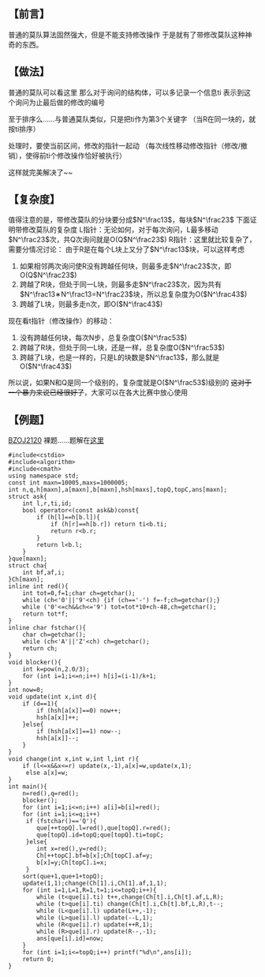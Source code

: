 【前言】
----

普通的莫队算法固然强大，但是不能支持修改操作 
于是就有了带修改莫队这种神奇的东西。

【做法】
----

普通的莫队可以看这里 
那么对于询问的结构体，可以多记录一个信息ti 
表示到这个询问为止最后做的修改的编号

至于排序么……与普通莫队类似，只是把ti作为第3个关键字 
（当R在同一块的，就按ti排序）

处理时，要使当前区间，修改的指针一起动 
（每次线性移动修改指针（修改/撤销），使得前ti个修改操作恰好被执行）

这样就完美解决了~~

【复杂度】
-----

值得注意的是，带修改莫队的分块要分成$N^\frac13$，每块$N^\frac23$
下面证明带修改莫队的复杂度 
L指针：无论如何，对于每次询问，L最多移动$N^\frac23$次，共Q次询问就是O(Q$N^\frac23$) 
R指针：这里就比较复杂了，需要分情况讨论： 
由于R是在每个L块上又分了$N^\frac13$块，可以这样考虑

 1. 如果相邻两次询问使R没有跨越任何块，则最多走$N^\frac23$次，即O(Q$N^\frac23$)
 2. 跨越了R块，但处于同一L块，则最多走$N^\frac23$次，因为共有$N^\frac13∗N^\frac13=N^\frac23$块，所以总复杂度为O($N^\frac43$)
 3. 跨越了L块，则最多走n次，即O($N^\frac43$) 
 
现在看t指针（修改操作）的移动：
 1. 没有跨越任何块，每次N步，总复杂度O($N^\frac53$)
 2. 跨越了R块，但处于同一L块，还是一样，总复杂度O($N^\frac53$)
 3. 跨越了L块，也是一样的，只是L的块数是$N^\frac13$，那么就是O($N^\frac43$)

所以说，如果N和Q是同一个级别的，复杂度就是O($N^\frac53$)级别的 
~~这对于一个暴力来说已经很好了~~，大家可以在各大比赛中放心使用

【例题】
----

[BZOJ2120](http://www.lydsy.com/JudgeOnline/problem.php?id=2120) 
裸题……题解在[这里](http://blog.csdn.net/linkfqy/article/details/70859614)

```
#include<cstdio>
#include<algorithm>
#include<cmath>
using namespace std;
const int maxn=10005,maxs=1000005;
int n,q,h[maxn],a[maxn],b[maxn],hsh[maxs],topQ,topC,ans[maxn];
struct ask{
    int l,r,ti,id;
    bool operator<(const ask&b)const{
        if (h[l]==h[b.l]){
            if (h[r]==h[b.r]) return ti<b.ti;
            return r<b.r;
        }
        return l<b.l;
    }
}que[maxn];
struct cha{
    int bf,af,i;
}Ch[maxn];
inline int red(){
    int tot=0,f=1;char ch=getchar();
    while (ch<'0'||'9'<ch) {if (ch=='-') f=-f;ch=getchar();}
    while ('0'<=ch&&ch<='9') tot=tot*10+ch-48,ch=getchar();
    return tot*f;
}
inline char fstchar(){
    char ch=getchar();
    while (ch<'A'||'Z'<ch) ch=getchar();
    return ch;
}
void blocker(){
    int k=pow(n,2.0/3);
    for (int i=1;i<=n;i++) h[i]=(i-1)/k+1;
}
int now=0;
void update(int x,int d){
    if (d==1){
        if (hsh[a[x]]==0) now++;
        hsh[a[x]]++;
    }else{
        if (hsh[a[x]]==1) now--;
        hsh[a[x]]--;
    }
}
void change(int x,int w,int l,int r){
    if (l<=x&&x<=r) update(x,-1),a[x]=w,update(x,1);
     else a[x]=w;
}
int main(){
    n=red(),q=red();
    blocker();
    for (int i=1;i<=n;i++) a[i]=b[i]=red();
    for (int i=1;i<=q;i++)
     if (fstchar()=='Q'){
        que[++topQ].l=red(),que[topQ].r=red();
        que[topQ].id=topQ;que[topQ].ti=topC;
     }else{
        int x=red(),y=red();
        Ch[++topC].bf=b[x];Ch[topC].af=y;
        b[x]=y;Ch[topC].i=x;
     }
    sort(que+1,que+1+topQ);
    update(1,1);change(Ch[1].i,Ch[1].af,1,1);
    for (int i=1,L=1,R=1,t=1;i<=topQ;i++){
        while (t<que[i].ti) t++,change(Ch[t].i,Ch[t].af,L,R);
        while (t>que[i].ti) change(Ch[t].i,Ch[t].bf,L,R),t--;
        while (L<que[i].l) update(L++,-1);
        while (L>que[i].l) update(--L,1);
        while (R<que[i].r) update(++R,1);
        while (R>que[i].r) update(R--,-1);
        ans[que[i].id]=now;
    }
    for (int i=1;i<=topQ;i++) printf("%d\n",ans[i]);
    return 0;
}
```